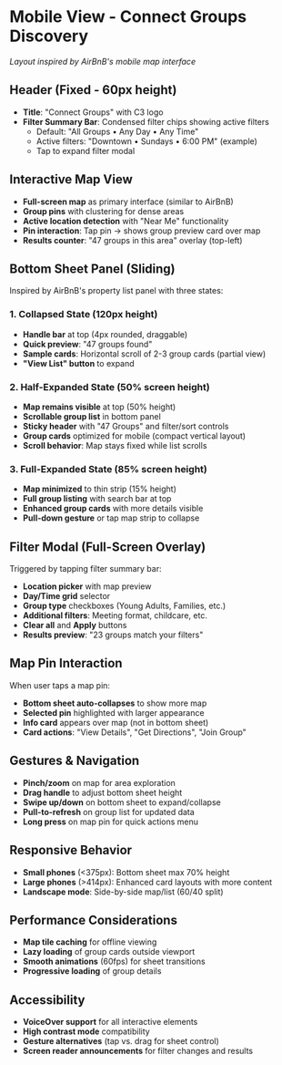 # Mobile View - Connect Groups Discovery

*Layout inspired by AirBnB's mobile map interface*

## Header (Fixed - 60px height)
- **Title**: "Connect Groups" with C3 logo
- **Filter Summary Bar**: Condensed filter chips showing active filters
  - Default: "All Groups • Any Day • Any Time"
  - Active filters: "Downtown • Sundays • 6:00 PM" (example)
  - Tap to expand filter modal

## Interactive Map View
- **Full-screen map** as primary interface (similar to AirBnB)
- **Group pins** with clustering for dense areas
- **Active location detection** with "Near Me" functionality
- **Pin interaction**: Tap pin → shows group preview card over map
- **Results counter**: "47 groups in this area" overlay (top-left)

## Bottom Sheet Panel (Sliding)
Inspired by AirBnB's property list panel with three states:

### 1. Collapsed State (120px height)
- **Handle bar** at top (4px rounded, draggable)
- **Quick preview**: "47 groups found"
- **Sample cards**: Horizontal scroll of 2-3 group cards (partial view)
- **"View List" button** to expand

### 2. Half-Expanded State (50% screen height)
- **Map remains visible** at top (50% height)
- **Scrollable group list** in bottom panel
- **Sticky header** with "47 Groups" and filter/sort controls
- **Group cards** optimized for mobile (compact vertical layout)
- **Scroll behavior**: Map stays fixed while list scrolls

### 3. Full-Expanded State (85% screen height)
- **Map minimized** to thin strip (15% height) 
- **Full group listing** with search bar at top
- **Enhanced group cards** with more details visible
- **Pull-down gesture** or tap map strip to collapse

## Filter Modal (Full-Screen Overlay)
Triggered by tapping filter summary bar:
- **Location picker** with map preview
- **Day/Time grid** selector
- **Group type** checkboxes (Young Adults, Families, etc.)
- **Additional filters**: Meeting format, childcare, etc.
- **Clear all** and **Apply** buttons
- **Results preview**: "23 groups match your filters"

## Map Pin Interaction
When user taps a map pin:
- **Bottom sheet auto-collapses** to show more map
- **Selected pin** highlighted with larger appearance
- **Info card** appears over map (not in bottom sheet)
- **Card actions**: "View Details", "Get Directions", "Join Group"

## Gestures & Navigation
- **Pinch/zoom** on map for area exploration
- **Drag handle** to adjust bottom sheet height
- **Swipe up/down** on bottom sheet to expand/collapse
- **Pull-to-refresh** on group list for updated data
- **Long press** on map pin for quick actions menu

## Responsive Behavior
- **Small phones** (<375px): Bottom sheet max 70% height
- **Large phones** (>414px): Enhanced card layouts with more content
- **Landscape mode**: Side-by-side map/list (60/40 split)

## Performance Considerations
- **Map tile caching** for offline viewing
- **Lazy loading** of group cards outside viewport
- **Smooth animations** (60fps) for sheet transitions
- **Progressive loading** of group details

## Accessibility
- **VoiceOver support** for all interactive elements
- **High contrast mode** compatibility
- **Gesture alternatives** (tap vs. drag for sheet control)
- **Screen reader announcements** for filter changes and results

